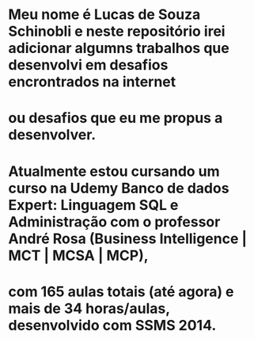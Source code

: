 # Meu nome é Lucas de Souza Schinobli e neste repositório irei adicionar algumns trabalhos que desenvolvi em desafios encrontrados na internet
# ou desafios que eu me propus a desenvolver.
#
#
# Atualmente estou cursando um curso na Udemy Banco de dados Expert: Linguagem SQL e Administração com o professor André Rosa (Business Intelligence | MCT | MCSA | MCP),
# com 165 aulas totais (até agora) e mais de 34 horas/aulas, desenvolvido com SSMS 2014.
